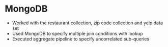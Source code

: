 # MongoDB
-	Worked with the restaurant collection, zip code collection and yelp data set
-	Used MongoDB to specify multiple join conditions with lookup 
-	Executed aggregate pipeline to specify uncorrelated sub-queries

